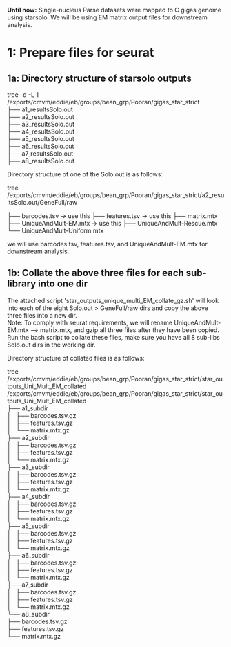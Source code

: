 **Until now:** Single-nucleus Parse datasets were mapped to C gigas genome using starsolo. We will be using EM matrix output files  for downstream analysis.  

# 1: Prepare files for seurat

## 1a: Directory structure of starsolo outputs

tree -d -L 1 /exports/cmvm/eddie/eb/groups/bean_grp/Pooran/gigas_star_strict  
├── a1_resultsSolo.out  
├── a2_resultsSolo.out  
├── a3_resultsSolo.out  
├── a4_resultsSolo.out  
├── a5_resultsSolo.out  
├── a6_resultsSolo.out  
├── a7_resultsSolo.out  
├── a8_resultsSolo.out  

Directory structure of one of the Solo.out is as follows:  

tree /exports/cmvm/eddie/eb/groups/bean_grp/Pooran/gigas_star_strict/a2_resultsSolo.out/GeneFull/raw  

├── barcodes.tsv  -> use this
├── features.tsv  -> use this
├── matrix.mtx  
├── UniqueAndMult-EM.mtx  -> use this
├── UniqueAndMult-Rescue.mtx  
└── UniqueAndMult-Uniform.mtx  

we will use barcodes.tsv,  features.tsv, and  UniqueAndMult-EM.mtx  for downstream analysis.   

## 1b: Collate the above three files for each sub-library into one dir
The attached script 'star_outputs_unique_multi_EM_collate_gz.sh' will look into each of the eight Solo.out > GeneFull/raw dirs and copy the above three files into a new dir.    
Note: To comply with seurat requirements, we will rename UniqueAndMult-EM.mtx --> matrix.mtx, and gzip all three files after they have been copied.  
Run the bash script to collate these files, make sure you have all 8 sub-libs Solo.out dirs in the working dir.  

Directory structure of collated files is as follows:

tree /exports/cmvm/eddie/eb/groups/bean_grp/Pooran/gigas_star_strict/star_outputs_Uni_Mult_EM_collated  
/exports/cmvm/eddie/eb/groups/bean_grp/Pooran/gigas_star_strict/star_outputs_Uni_Mult_EM_collated  
├── a1_subdir  
│   ├── barcodes.tsv.gz  
│   ├── features.tsv.gz  
│   └── matrix.mtx.gz  
├── a2_subdir  
│   ├── barcodes.tsv.gz  
│   ├── features.tsv.gz  
│   └── matrix.mtx.gz  
├── a3_subdir  
│   ├── barcodes.tsv.gz  
│   ├── features.tsv.gz  
│   └── matrix.mtx.gz  
├── a4_subdir  
│   ├── barcodes.tsv.gz  
│   ├── features.tsv.gz  
│   └── matrix.mtx.gz  
├── a5_subdir  
│   ├── barcodes.tsv.gz  
│   ├── features.tsv.gz  
│   └── matrix.mtx.gz  
├── a6_subdir  
│   ├── barcodes.tsv.gz  
│   ├── features.tsv.gz  
│   └── matrix.mtx.gz  
├── a7_subdir  
│   ├── barcodes.tsv.gz  
│   ├── features.tsv.gz  
│   └── matrix.mtx.gz  
└── a8_subdir  
    ├── barcodes.tsv.gz  
    ├── features.tsv.gz  
    └── matrix.mtx.gz  
    


